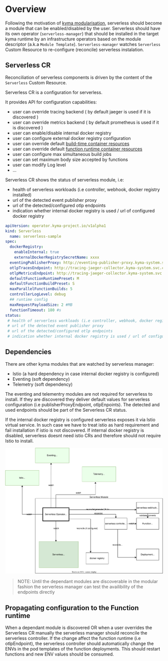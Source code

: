 # Overview

Following the motivation of [kyma modularisation](https://github.com/kyma-project/community/tree/main/concepts/modularization), serverless should become a module that can be enabled/disabled by the user. 
Serverless should have its own operator (`serverless-manager`) that should be installed in the target kyma runtime by an infrastructure operators based on the module descriptor (a.k.a `Module Template`).
`Serverless-manager` watches `Serverless` Custom Resource to re-configure (reconcile) serverless instalation.

## Serverless CR

Reconciliation of serverless components is driven by the content of the `Serverless` Custom Resource.

Serverless CR is a configuration for serverless.

It provides API for configuration capabilities:
 - user can override tracing backend ( by default jaeger is used if it is discovered )
 - user can override metrics backend ( by default prometheus is used if it is discovered )
 - user can enable/disable internal docker registry
 - user can configure external docker registry configuration
 - user can override default [build-time container resources](https://kyma-project.io/docs/kyma/latest/05-technical-reference/svls-09-available-presets/)
 - user can override default [function runtime container resources](https://kyma-project.io/docs/kyma/latest/05-technical-reference/svls-09-available-presets/)
 - user can configure max simultaneous build jobs
 - user can set maximum body size accepted by functions
 - user can modify Log level
 - ...

 Serverless CR shows the status of serverless module, i.e:
 - health of serverless workloads (i.e controller, webhook, docker registry installed)
 - url of the detected event publisher proxy
 - url of the detected/configured otlp endpoints
 - indication whether internal docker registry is used / url of configured docker registry

```yaml
apiVersion: operator.kyma-project.io/v1alpha1
kind: Serverless
  name: serverless-sample
spec:
  dockerRegistry:
    enableInternal: true
    externalDockerRegistrySecretName: xxxx 
  eventingPublisherProxy: http://eventing-publisher-proxy.kyma-system.svc.cluster.local/publish
  otlpTracesEndpoint: http://tracing-jaeger-collector.kyma-system.svc.cluster.local:2342/v1/metrics ##<-- this is a dummy example
  otlpMetricsEndpoint: http://tracing-jaeger-collector.kyma-system.svc.cluster.local:4318/v1/trace
  defaultFunctionRuntimePreset: M
  defaultFunctionBuildPreset: S
  maxParallelFunctionBuilds: 5
  controllerLogLevel: debug
  ## runtime config
  maxRequestPayloadSize: 2 #MB
  functionTimeout: 180 #s
status:
 # health of serverless workloads (i.e controller, webhook, docker registry installed)
 # url of the detected event publisher proxy
 # url of the detected/configured otlp endpoints
 # indication whether internal docker registry is used / url of configured docker registry
```

## Dependencies

There are other kyma modules that are watched by serverless manager:
 - Istio (a hard dependency in case internal docker registry is configured)
 - Eventing (soft dependency)
 - Telemetry (soft dependency)

The eventing and telementry modules are not required for serverless to install. If they are discovered they deliver default values for serverless configuration (i.e publisherProxyEndpoint, otlpEnpoints).
The detected and used endpoints should be part of the Serverless CR status.

If the internal docker registry is configured serverless exposes it via Istio virtual service. In such case we have to treat istio as hard requirement and fail installation if istio is not discovered.
If internal docker registry is disabled, serverless doesnt need istio CRs and therefore should not require Istio to install.

![deps](./assets/modular-serverless.drawio.svg)

>NOTE: Until the dependant modules are discoverable in the modular fashion the serverless manager can test the availibility of the endpoints directly

## Propagating configuration to the Function runtime

When a dependant module is discovered OR when a user overrides the Serverless CR manually the serverless manager should reconcile the serverless controller.
If the change affect the function runtime (i.e otlpEndpoint), the serverless controller should automatically change the ENVs in the pod templates of the function deployments. This should restart functions and new ENV values should be consumed.